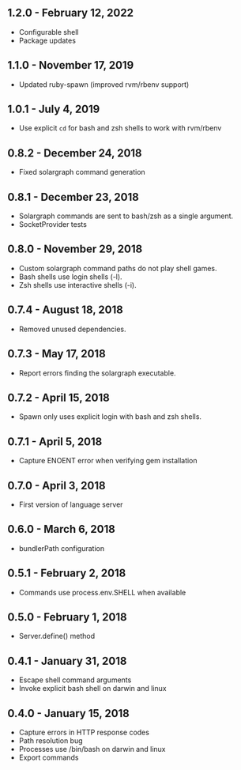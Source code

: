 ## 1.2.0 - February 12, 2022
- Configurable shell
- Package updates

## 1.1.0 - November 17, 2019
- Updated ruby-spawn (improved rvm/rbenv support)

## 1.0.1 - July 4, 2019
- Use explicit `cd` for bash and zsh shells to work with rvm/rbenv

## 0.8.2 - December 24, 2018
- Fixed solargraph command generation

## 0.8.1 - December 23, 2018
- Solargraph commands are sent to bash/zsh as a single argument.
- SocketProvider tests

## 0.8.0 - November 29, 2018
- Custom solargraph command paths do not play shell games.
- Bash shells use login shells (-l).
- Zsh shells use interactive shells (-i).

## 0.7.4 - August 18, 2018
- Removed unused dependencies.

## 0.7.3 - May 17, 2018
- Report errors finding the solargraph executable.

## 0.7.2 - April 15, 2018
- Spawn only uses explicit login with bash and zsh shells.

## 0.7.1 - April 5, 2018
- Capture ENOENT error when verifying gem installation

## 0.7.0 - April 3, 2018
- First version of language server

## 0.6.0 - March 6, 2018
- bundlerPath configuration

## 0.5.1 - February 2, 2018
- Commands use process.env.SHELL when available

## 0.5.0 - February 1, 2018
- Server.define() method

## 0.4.1 - January 31, 2018
- Escape shell command arguments
- Invoke explicit bash shell on darwin and linux

## 0.4.0 - January 15, 2018
- Capture errors in HTTP response codes
- Path resolution bug
- Processes use /bin/bash on darwin and linux
- Export commands
